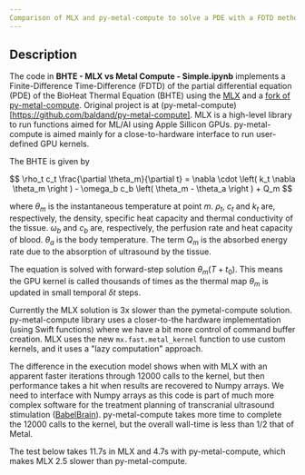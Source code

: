 ```yaml
---
Comparison of MLX and py-metal-compute to solve a PDE with a FDTD method
---
```


## Description
The code in **BHTE - MLX vs Metal Compute - Simple.ipynb** implements a Finite-Difference Time-Difference (FDTD) of the partial differential equation (PDE) of the BioHeat Thermal Equation (BHTE) using the [MLX](https://github.com/ml-explore/mlx) and a [fork of py-metal-compute](https://github.com/ProteusMRIgHIFU/py-metal-compute). Original project is at (py-metal-compute)[https://github.com/baldand/py-metal-compute]. MLX is a high-level library to run functions aimed for ML/AI using Apple Sillicon GPUs. py-metal-compute is aimed mainly for a close-to-hardware interface to run user-defined GPU kernels.

The BHTE is given by

$$
\rho_t c_t \frac{\partial \theta_m}{\partial t} = \nabla \cdot \left(  k_t \nabla \theta_m \right ) - \omega_b c_b \left(  \theta_m - \theta_a \right ) + Q_m
$$

 where $\theta_m$ is the instantaneous temperature at point $m$. $\rho_t$, $c_t$ and $k_t$ are, respectively, the density, specific heat capacity and thermal conductivity of the tissue. $\omega_b$ and $c_b$ are, respectively, the perfusion rate and heat capacity of blood. $\theta_a$ is the body temperature. The term $Q_m$ is the absorbed energy rate due to the absorption of ultrasound by the tissue.

The equation is solved with forward-step solution  $\theta_m(T+t_0)$. This means the GPU kernel is called thousands of times as the thermal map $\theta_m$ is updated in small temporal $\delta t$ steps.

Currently the MLX solution is 3x slower than the pymetal-compute solution. py-metal-compute library uses a closer-to-the hardware implementation (using Swift functions) where we have a bit more control of command buffer creation. MLX uses the new `mx.fast.metal_kernel` function to use custom kernels, and it uses a "lazy computation" approach. 

The difference in the execution model shows when with MLX with an apparent faster iterations through 12000 calls to the kernel, but then performance takes a hit when results are recovered to Numpy arrays.  We need to interface with Numpy arrays as this code is part of much more complex software for the treatment planning of transcranial ultrasound stimulation ([BabelBrain](https://github.com/ProteusMRIgHIFU/BabelBrain)). py-metal-compute takes more time to complete the 12000 calls to the kernel, but the overall wall-time is less than 1/2 that of Metal.

The test below takes 11.7s in MLX and 4.7s with py-metal-compute, which makes MLX 2.5 slower than py-metal-compute.
